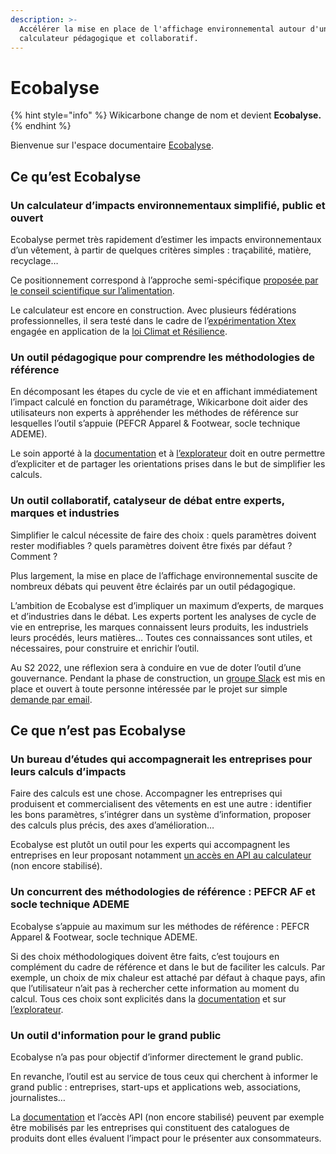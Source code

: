 ```yaml
---
description: >-
  Accélérer la mise en place de l'affichage environnemental autour d'un
  calculateur pédagogique et collaboratif.
---
```


# Ecobalyse

{% hint style="info" %}
Wikicarbone change de nom et devient **Ecobalyse.**
{% endhint %}

Bienvenue sur l'espace documentaire [Ecobalyse](https://wikicarbone.beta.gouv.fr/).

## Ce qu’est Ecobalyse

### Un calculateur d’**impacts environnementaux** simplifié, public et ouvert

Ecobalyse permet très rapidement d’estimer les impacts environnementaux d’un vêtement, à partir de quelques critères simples : traçabilité, matière, recyclage…

Ce positionnement correspond à l’approche semi-spécifique [proposée par le conseil scientifique sur l’alimentation](https://www.ademe.fr/sites/default/files/assets/documents/affichage-environnemental-produits-alimentairs-synthese-conseil-scientifique.pdf).

Le calculateur est encore en construction. Avec plusieurs fédérations professionnelles, il sera testé dans le cadre de l’[expérimentation Xtex](https://agirpourlatransition.ademe.fr/entreprises/aides-financieres/20210920/xtex2021-191) engagée en application de la [loi Climat et Résilience](https://www.legifrance.gouv.fr/loda/article\_lc/LEGIARTI000043957692?init=true\&page=1\&query=loi+climat+et+r%C3%A9silience\&searchField=ALL\&tab\_selection=all).

### Un outil **pédagogique** pour comprendre les **méthodologies de référence**

En décomposant les étapes du cycle de vie et en affichant immédiatement l’impact calculé en fonction du paramétrage, Wikicarbone doit aider des utilisateurs non experts à appréhender les méthodes de référence sur lesquelles l’outil s’appuie (PEFCR Apparel & Footwear, socle technique ADEME).

Le soin apporté à la [documentation](https://fabrique-numerique.gitbook.io/ecobalyse) et à [l’explorateur](https://ecobalyse.beta.gouv.fr/#/explore) doit en outre permettre d’expliciter et de partager les orientations prises dans le but de simplifier les calculs.

### Un outil **collaboratif**, catalyseur de débat entre **experts, marques et industries**

Simplifier le calcul nécessite de faire des choix : quels paramètres doivent rester modifiables ? quels paramètres doivent être fixés par défaut ? Comment ?&#x20;

Plus largement, la mise en place de l’affichage environnemental suscite de nombreux débats qui peuvent être éclairés par un outil pédagogique.&#x20;

L’ambition de Ecobalyse est d’impliquer un maximum d’experts, de marques et d’industries dans le débat. Les experts portent les analyses de cycle de vie en entreprise, les marques connaissent leurs produits, les industriels leurs procédés, leurs matières… Toutes ces connaissances sont utiles, et nécessaires, pour construire et enrichir l’outil.

Au S2 2022, une réflexion sera à conduire en vue de doter l’outil d’une gouvernance. Pendant la phase de construction,  un [groupe Slack](https://wikicarbone.slack.com/) est mis en place et ouvert à toute personne intéressée par le projet sur simple [demande par email](mailto:ecobalyse@beta.gouv.fr?Subject=Slack+Ecobalyse).

## Ce que n’est pas Ecobalyse

### Un **bureau d’études** qui accompagnerait les entreprises pour leurs calculs d’impacts

Faire des calculs est une chose. Accompagner les entreprises qui produisent et commercialisent des vêtements en est une autre : identifier les bons paramètres, s’intégrer dans un système d’information, proposer des calculs plus précis, des axes d’amélioration…&#x20;

Ecobalyse est plutôt un outil pour les experts qui accompagnent les entreprises en leur proposant notamment [un accès en API au calculateur](https://ecobalyse.beta.gouv.fr/#/api) (non encore stabilisé).

### Un **concurrent des méthodologies de référence** : PEFCR AF et socle technique ADEME

Ecobalyse s’appuie au maximum sur les méthodes de référence : PEFCR Apparel & Footwear, socle technique ADEME.&#x20;

Si des choix méthodologiques doivent être faits, c’est toujours en complément du cadre de référence et dans le but de faciliter les calculs. Par exemple, un choix de mix chaleur est attaché par défaut à chaque pays, afin que l’utilisateur n’ait pas à rechercher cette information au moment du calcul. Tous ces choix sont explicités dans la [documentation](https://fabrique-numerique.gitbook.io/ecobalyse) et sur [l’explorateur](https://ecobalyse.beta.gouv.fr/#/explore).

### Un outil d'information pour le **grand public**

Ecobalyse n’a pas pour objectif d’informer directement le grand public.&#x20;

En revanche, l’outil est au service de tous ceux qui cherchent à informer le grand public : entreprises, start-ups et applications web, associations, journalistes…&#x20;

La [documentation](https://fabrique-numerique.gitbook.io/ecobalyse) et l’accès API (non encore stabilisé) peuvent par exemple être mobilisés par les entreprises qui constituent des catalogues de produits dont elles évaluent l’impact pour le présenter aux consommateurs.
